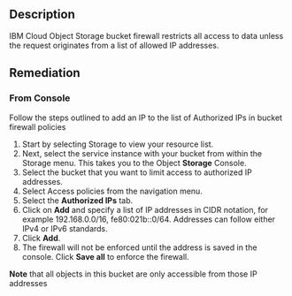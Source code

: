 ## Description

IBM Cloud Object Storage bucket firewall restricts all access to data unless the request
originates from a list of allowed IP addresses.

## Remediation

### From Console

Follow the steps outlined to add an IP to the list of Authorized IPs in bucket firewall
policies

1. Start by selecting Storage to view your resource list.
2. Next, select the service instance with your bucket from within the Storage menu. This takes you to the Object **Storage** Console.
3. Select the bucket that you want to limit access to authorized IP addresses.
4. Select Access policies from the navigation menu.
5. Select the **Authorized IPs** tab.
6. Click on **Add** and specify a list of IP addresses in CIDR notation, for example 192.168.0.0/16, fe80:021b::0/64. Addresses can follow either IPv4 or IPv6 standards.
7. Click **Add**.
8. The firewall will not be enforced until the address is saved in the console. Click **Save all** to enforce the firewall.

**Note** that all objects in this bucket are only accessible from those IP addresses